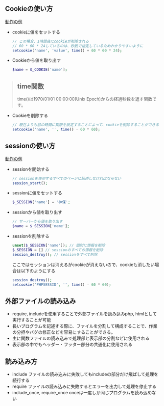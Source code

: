 ## Cookieの使い方
[動作の例](http://localhost/cookie/)

- cookieに値をセットする
    ```php
    // この場合、1時間後にcookieが削除される
    // 60 * 60 * 24しているのは、秒数で指定しているためわかりやすいように
    setcookie('name', 'value', time() + 60 * 60 * 24);
    ```
- Cookieから値を取り出す
    ```php
    $name = $_COOKIE['name'];
    ```
> ## time関数
> time()は1970/01/01 00:00:00(Unix Epoch)からの経過秒数を返す関数です。
- Cookieを削除する
    ```php
    // 現在よりも前の時間に期限を設定することによって、cookieを削除することができる
    setcookie('name', '', time() - 60 * 60);
    ```


## sessionの使い方
[動作の例](http://localhost/session/)

- sessionを開始する
    ```php
    // sessionを使用するすべてのページに記述しなければならない
    session_start();
    ```
- sessionに値をセットする
    ```php
    $_SESSION['name'] = '神保';
    ```
- sessionから値を取り出す
    ```php
    // サーバーから値を取り出す
    $name = $_SESSION['name'];
    ```
- sessionを削除する
    ```php
    unset($_SESSION['name']); // 個別に情報を削除
    $_SESSION = [] // sessionのすべての情報を削除
    session_destroy(); // sessionをすべて削除
    ```
    ここではセッションは消えるがcookieが消えないので、cookieも消したい場合は以下のようにする
    ```php
    session_destroy();
    setcookie('PHPSESSID', '', time() - 60 * 60);
    ```
## 外部ファイルの読み込み
- require, includeを使用することで外部ファイルを読み込みphp, htmlとして実行することが可能
- 長いプログラムを記述する際に、ファイルを分割して構成することで、作業の分担やバグの修正などを容易にすることができる。
- 主に関数ファイルの読み込みで処理部と表示部の分割などに使用される
- 表示部の中でもヘッダー・フッター部分の共通化に使用される

## 読み込み方
- include
    ファイルの読み込みに失敗してもincludeの部分だけ飛ばして処理を続行する
- require
    ファイルの読み込みに失敗するとエラーを出力して処理を停止する
- include_once, require_once
    onceは一度しか同じプログラムを読み込めない